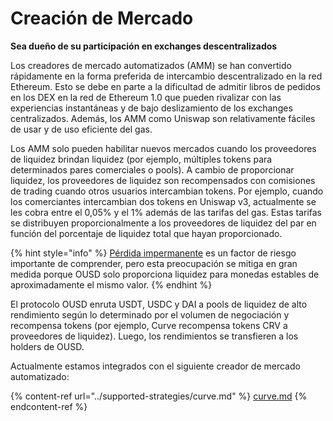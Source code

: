 # Creación de Mercado

**Sea dueño de su participación en exchanges descentralizados**

Los creadores de mercado automatizados (AMM) se han convertido rápidamente en la forma preferida de intercambio descentralizado en la red Ethereum. Esto se debe en parte a la dificultad de admitir libros de pedidos en los DEX en la red de Ethereum 1.0 que pueden rivalizar con las experiencias instantáneas y de bajo deslizamiento de los exchanges centralizados. Además, los AMM como Uniswap son relativamente fáciles de usar y de uso eficiente del gas.

Los AMM solo pueden habilitar nuevos mercados cuando los proveedores de liquidez brindan liquidez (por ejemplo, múltiples tokens para determinados pares comerciales o pools). A cambio de proporcionar liquidez, los proveedores de liquidez son recompensados con comisiones de trading cuando otros usuarios intercambian tokens. Por ejemplo, cuando los comerciantes intercambian dos tokens en Uniswap v3, actualmente se les cobra entre el 0,05% y el 1% además de las tarifas del gas. Estas tarifas se distribuyen proporcionalmente a los proveedores de liquidez del par en función del porcentaje de liquidez total que hayan proporcionado.

{% hint style="info" %}
[Pérdida impermanente](https://medium.com/@pintail/uniswap-a-good-deal-for-liquidity-providers-104c0b6816f2) es un factor de riesgo importante de comprender, pero esta preocupación se mitiga en gran medida porque OUSD solo proporciona liquidez para monedas estables de aproximadamente el mismo valor.
{% endhint %}

El protocolo OUSD enruta USDT, USDC y DAI a pools de liquidez de alto rendimiento según lo determinado por el volumen de negociación y recompensa tokens (por ejemplo, Curve recompensa tokens CRV a proveedores de liquidez). Luego, los rendimientos se transfieren a los holders de OUSD.

Actualmente estamos integrados con el siguiente creador de mercado automatizado:

{% content-ref url="../supported-strategies/curve.md" %}
[curve.md](../supported-strategies/curve.md)
{% endcontent-ref %}



